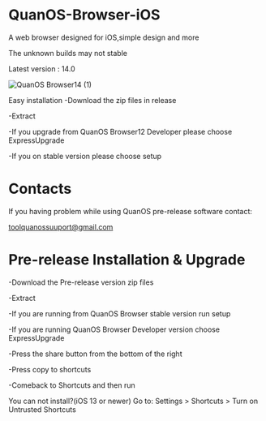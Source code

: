 # QuanOS-Browser-iOS
A web browser designed for iOS,simple design and more

The unknown builds may not stable


Latest version : 14.0

![QuanOS Browser14 (1)](https://user-images.githubusercontent.com/107976829/180179538-a4f776bd-5a36-4bee-b625-3befab7d2abf.png)


Easy installation
-Download the zip files in release

-Extract

-If you upgrade from QuanOS Browser12 Developer please choose ExpressUpgrade

-If you on stable version please choose setup

# Contacts

If you having problem while using QuanOS pre-release software contact:

toolquanossuuport@gmail.com

# Pre-release Installation & Upgrade
-Download the Pre-release version zip files

-Extract

-If you are running from QuanOS Browser stable version run setup

-If you are running QuanOS Browser Developer version choose ExpressUpgrade

-Press the share button from the bottom of the right

-Press copy to shortcuts

-Comeback to Shortcuts and then run


You can not install?(iOS 13 or newer)
Go to: Settings > Shortcuts > Turn on Untrusted Shortcuts
